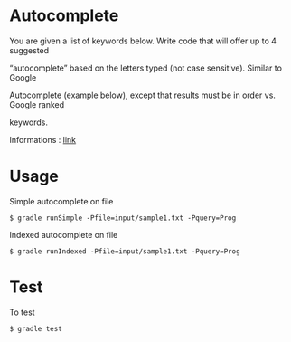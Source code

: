 # Autocomplete

You are given a list of keywords below. Write code that will offer up to 4 suggested

“auto­complete” based on the letters typed (not case sensitive). Similar to Google

Autocomplete (example below), except that results must be in order vs. Google ranked

keywords.

Informations : [link](ex004-autocomplete.pdf)

# Usage

Simple autocomplete on file
```
$ gradle runSimple -Pfile=input/sample1.txt -Pquery=Prog
```

Indexed autocomplete on file
```
$ gradle runIndexed -Pfile=input/sample1.txt -Pquery=Prog
```


# Test

To test

```
$ gradle test
```